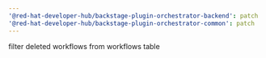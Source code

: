 ```yaml
---
'@red-hat-developer-hub/backstage-plugin-orchestrator-backend': patch
'@red-hat-developer-hub/backstage-plugin-orchestrator-common': patch
---
```


filter deleted workflows from workflows table

